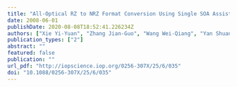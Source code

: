 ```yaml
---
title: "All-Optical RZ to NRZ Format Conversion Using Single SOA Assisted by Optical Band-Pass Filter"
date: 2008-06-01
publishDate: 2020-08-08T18:52:41.226234Z
authors: ["Xie Yi-Yuan", "Zhang Jian-Guo", "Wang Wei-Qiang", "Yan Shuang-Yi", "Xie Xiao-Ping"]
publication_types: ["2"]
abstract: ""
featured: false
publication: ""
url_pdf: "http://iopscience.iop.org/0256-307X/25/6/035"
doi: "10.1088/0256-307X/25/6/035"
---
```


